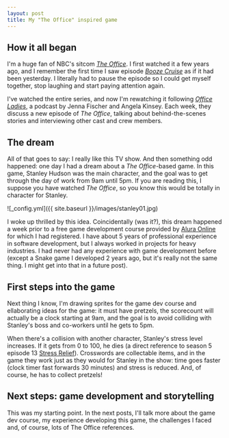 ```yaml
---
layout: post
title: My "The Office" inspired game
---
```


## How it all began

I'm a huge fan of NBC's sitcom [_The Office_](https://www.imdb.com/title/tt0386676/). I first watched it a few years ago, and I remember the first time I saw episode [_Booze Cruise_](https://www.imdb.com/title/tt0664511/) as if it had been yesterday. I literally had to pause the episode so I could get myself together, stop laughing and start paying attention again.

I've watched the entire series, and now I'm rewatching it following [_Office Ladies_](https://officeladies.com/), a podcast by Jenna Fischer and Angela Kinsey. Each week, they discuss a new episode of _The Office_, talking about behind-the-scenes stories and interviewing other cast and crew members.

## The dream

All of that goes to say: I really like this TV show. And then something odd happened: one day I had a dream about a _The Office_-based game. In this game, Stanley Hudson was the main character, and the goal was to get through the day of work from 9am until 5pm. If you are reading this, I suppose you have watched _The Office_, so you know this would be totally in character for Stanley.

![_config.yml]({{ site.baseurl }}/images/stanley01.jpg)

I woke up thrilled by this idea. Coincidentally (was it?), this dream happened a week prior to a free game development course provided by [Alura Online](https://www.alura.com.br/) for which I had registered. I have about 5 years of professional experience in software development, but I always worked in projects for heavy industries. I had never had any experience with game development before (except a Snake game I developed 2 years ago, but it's really not the same thing. I might get into that in a future post).

## First steps into the game

Next thing I know, I'm drawing sprites for the game dev course and ellaborating ideas for the game: it must have pretzels, the scorecount will actually be a clock starting at 9am, and the goal is to avoid colliding with Stanley's boss and co-workers until he gets to 5pm.

When there's a collision with another character, Stanley's stress level increases. If it gets from 0 to 100, he dies (a direct reference to season 5 episode 13 [Stress Relief](https://www.imdb.com/title/tt1248736/)). Crosswords are collectable items, and in the game they work just as they would for Stanley in the show: time goes faster (clock timer fast forwards 30 minutes) and stress is reduced. And, of course, he has to collect pretzels!

## Next steps: game development and storytelling

This was my starting point. In the next posts, I'll talk more about the game dev course, my experience developing this game, the challenges I faced and, of course, lots of The Office references.
